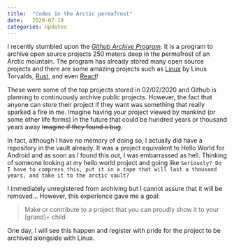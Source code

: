 ```yaml
---
title:  "Codes in the Arctic permafrost"
date:   2020-07-19
categories: Updates
---
```


I recently stumbled upon the [*Github Archive Program*](https://www.youtube.com/watch?v=fzI9FNjXQ0o).
It is a program to archive open source projects 250 meters deep in the permafrost of an Arctic mountain.
The program has already stored many open source projects and there are some amazing projects such as [Linux](https://github.com/torvalds/linux) by Linus Torvalds, [Rust](https://github.com/rust-lang/rust), and even [React](https://github.com/facebook/react)! 

These were some of the top projects stored in 02/02/2020 and Github is planning to continuously archive public projects.
However, the fact that anyone can store their project if they want was something that really sparked a fire in me.
Imagine having your project viewed by mankind (or some other life forms) in the future that could be hundred years or thousand years away ~~Imagine if they found a bug~~.

In fact, although I have no memory of doing so, I actually did have a repository in the vault already.
It was a project equivalent to Hello World for Android and as soon as I found this out, I was embarrassed as hell.
Thinking of someone looking at my hello world project and going like `Seriously? Do I have to compress this, put it in a tape that will last a thousand years, and take it to the arctic vault?`

I immediately unregistered from archiving but I cannot assure that it will be removed...
However, this experience gave me a goal:

> Make or contribute to a project that you can proudly show it to your [grand]+ child 

One day, I will see this happen and register with pride for the project to be archived alongside with Linux.